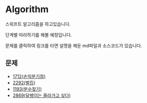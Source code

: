 # Algorithm
스위프트 알고리즘을 하고있습니다.

단계별 따라하기를 해볼 예정입니다.

문제를 클릭하여 링크를 타면 설명을 해둔 md파일과 소스코드가 있습니다.

## 문제
- [1712(손익분기점)](https://github.com/DAEHOCHANG/Algorithm/tree/main/Algorithm/1712)
- [2292(벌집)](https://github.com/DAEHOCHANG/Algorithm/tree/main/Algorithm/2292)
- [1193(분수찾기)](https://github.com/DAEHOCHANG/Algorithm/tree/main/Algorithm/1193)
- [2869(달팽이는 올라가고 싶다)](https://github.com/DAEHOCHANG/Algorithm/tree/main/Algorithm/2869)
